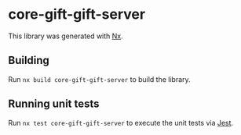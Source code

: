 # core-gift-gift-server

This library was generated with [Nx](https://nx.dev).

## Building

Run `nx build core-gift-gift-server` to build the library.

## Running unit tests

Run `nx test core-gift-gift-server` to execute the unit tests via [Jest](https://jestjs.io).
